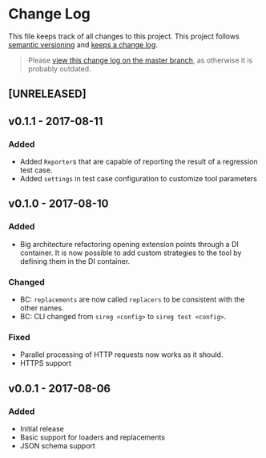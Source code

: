 # Change Log

This file keeps track of all changes to this project. This project follows [semantic versioning](http://semver.org/) and [keeps a change log](http://keepachangelog.com/).

> Please [view this change log on the master branch](https://github.com/FaKeller/sireg/blob/master/CHANGELOG.md), as otherwise it is probably outdated.


## [UNRELEASED]


## v0.1.1 - 2017-08-11

### Added
- Added `Reporter`s that are capable of reporting the result of a regression test case.
- Added `settings` in test case configuration to customize tool parameters


## v0.1.0 - 2017-08-10

### Added
- Big architecture refactoring opening extension points through a DI container. It is now possible to add custom strategies to the tool by defining them in the DI container.

### Changed
- BC: `replacements` are now called `replacers` to be consistent with the other names.
- BC: CLI changed from `sireg <config>` to `sireg test <config>`. 

### Fixed
- Parallel processing of HTTP requests now works as it should.
- HTTPS support


## v0.0.1 - 2017-08-06

### Added
- Initial release 
- Basic support for loaders and replacements
- JSON schema support